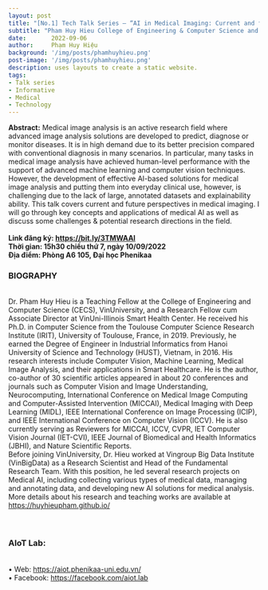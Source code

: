 ```yaml
---
layout: post
title: "[No.1] Tech Talk Series – “AI in Medical Imaging: Current and future perspectives”"
subtitle: "Pham Huy Hieu College of Engineering & Computer Science and VinUni-Illinois Smart Health Center, VinUniversity"
date:       2022-09-06
author:     Phạm Huy Hiệu
background: '/img/posts/phamhuyhieu.png'
post-image: '/img/posts/phamhuyhieu.png'
description: uses layouts to create a static website.
tags:
- Talk series
- Informative
- Medical
- Technology
---
```

<b>Abstract:</b> Medical image analysis is an active research field where advanced image analysis solutions are developed to predict, diagnose or monitor diseases. It is in high demand due to its better precision compared with conventional diagnosis in many scenarios. In particular, many tasks in medical image analysis have achieved human-level performance with the support of advanced machine learning and computer vision techniques. However, the development of effective AI-based solutions for medical image analysis and putting them into everyday clinical use, however, is challenging due to the lack of large, annotated datasets and explainability ability. This talk covers current and future perspectives in medical imaging. I will go through key concepts and applications of medical AI as well as discuss some challenges & potential research directions in the field.
<br>
<br>
<B>
Link đăng ký: <a href="https://bit.ly/3TMWAAI">https://bit.ly/3TMWAAI</a>
<br>
Thời gian: 15h30 chiều thứ 7, ngày 10/09/2022
<br>
Địa điểm: Phòng A6 105, Đại học Phenikaa
<br>
</B>


<h3>BIOGRAPHY</h3><br>
Dr. Pham Huy Hieu is a Teaching Fellow at the College of Engineering and Computer Science (CECS), VinUniversity, and a Research Fellow cum Associate Director at VinUni-Illinois Smart Health Center. He received his Ph.D. in Computer Science from the Toulouse Computer Science Research Institute (IRIT), University of Toulouse, France, in 2019. Previously, he earned the Degree of Engineer in Industrial Informatics from Hanoi University of Science and Technology (HUST), Vietnam, in 2016. His research interests include Computer Vision, Machine Learning, Medical Image Analysis, and their applications in Smart Healthcare. He is the author, co-author of 30 scientific articles appeared in about 20 conferences and journals such as Computer Vision and Image Understanding, Neurocomputing, International Conference on Medical Image Computing and Computer-Assisted Intervention (MICCAI), Medical Imaging with Deep Learning (MIDL), IEEE International Conference on Image Processing (ICIP), and IEEE International Conference on Computer Vision (ICCV). He is also currently serving as Reviewers for MICCAI, ICCV, CVPR, IET Computer Vision Journal (IET-CVI), IEEE Journal of Biomedical and Health Informatics (JBHI), and Nature Scientific Reports.
<br>
Before joining VinUniversity, Dr. Hieu worked at Vingroup Big Data Institute (VinBigData) as a Research Scientist and Head of the Fundamental Research Team. With this position, he led several research projects on Medical AI, including collecting various types of medical data, managing and annotating data, and developing new AI solutions for medical analysis. More details about his research and teaching works are available at <a href="https://huyhieupham.github.io/">https://huyhieupham.github.io/</a>
<br><br>
<br>
<h3>AIoT Lab:</h3><br>
•	Web: <a href="https://aiot.phenikaa-uni.edu.vn/">https://aiot.phenikaa-uni.edu.vn/</a> <br>
•	Facebook:  <a href="https://facebook.com/aiot.lab">https://facebook.com/aiot.lab</a> <br>


